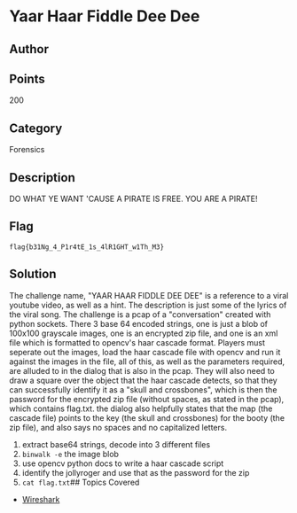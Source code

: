 # Yaar Haar Fiddle Dee Dee
## Author

## Points
200
## Category
Forensics
## Description
DO WHAT YE WANT 'CAUSE A PIRATE IS FREE. YOU ARE A PIRATE!
## Flag
`flag{b31Ng_4_P1r4tE_1s_4lR1GHT_w1Th_M3}`
## Solution
The challenge name, "YAAR HAAR FIDDLE DEE DEE" is a reference to a viral youtube video, as well as a hint. The description is just some of the lyrics of the viral song.
The challenge is a pcap of a "conversation" created with python sockets. There 3 base 64 encoded strings, one is just a blob of 100x100 grayscale images, one is an encrypted zip file, and one is an xml file which is formatted to opencv's haar cascade format. Players must seperate out the images, load the haar cascade file with opencv and run it against the images in the file, all of this, as well as the parameters required, are alluded to in the dialog that is also in the pcap. They will also need to draw a square over the object that the haar cascade detects, so that they can successfully identify it as a "skull and crossbones", which is then the password for the encrypted zip file (without spaces, as stated in the pcap), which contains flag.txt. the dialog also helpfully states that the map (the cascade file) points to the key (the skull and crossbones) for the booty (the zip file), and also says no spaces and no capitalized letters.
1. extract base64 strings, decode into 3 different files
2. `binwalk -e` the image blob
3. use opencv python docs to write a haar cascade script
4. identify the jollyroger and use that as the password for the zip
5. `cat flag.txt`## Topics Covered

- [Wireshark](/forensics/what-is-wireshark/)
